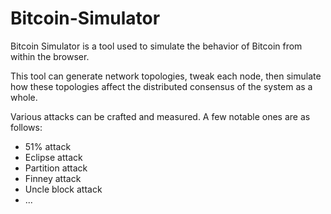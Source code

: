 # Bitcoin-Simulator

Bitcoin Simulator is a tool used to simulate the behavior of Bitcoin from within the browser.

This tool can generate network topologies, tweak each node, then simulate how these topologies affect the distributed consensus of the system as a whole.

Various attacks can be crafted and measured. A few notable ones are as follows:
- 51% attack
- Eclipse attack
- Partition attack
- Finney attack
- Uncle block attack
- ...
